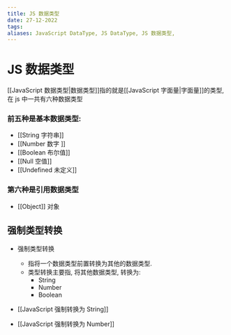 ```yaml
---
title: JS 数据类型
date: 27-12-2022
tags: 
aliases: JavaScript DataType, JS DataType, JS 数据类型, 
---
```


# JS 数据类型

[[JavaScript 数据类型|数据类型]]指的就是[[JavaScript 字面量|字面量]]的类型, 在 js 中一共有六种数据类型  
  
### 前五种是基本数据类型:  
- [[String 字符串]] 
- [[Number 数字 ]] 
- [[Boolean 布尔值]]  
- [[Null 空值]]  
- [[Undefined 未定义]]  
  
### 第六种是引用数据类型  
- [[Object]] 对象

## 强制类型转换

- 强制类型转换  
	- 指将一个数据类型前置转换为其他的数据类型.  
	- 类型转换主要指, 将其他数据类型, 转换为:  
		- String 
		- Number 
		- Boolean

- [[JavaScript 强制转换为 String]]
- [[JavaScript 强制转换为 Number]]



